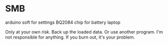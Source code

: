 # SMB
arduino soft for settings BQ2084 chip for battery laptop

Only at your own risk. Back up the loaded data. Or use another program. I'm not responsible for anything. If you burn out, it's your problem.
